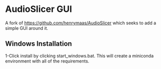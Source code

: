 # AudioSlicer GUI

A fork of https://github.com/henrymaas/AudioSlicer which seeks to add a simple GUI around it.

<h2> Windows Installation </h2>
1-Click install by clicking start_windows.bat. This will create a miniconda environment with all of the requirements. 

 
